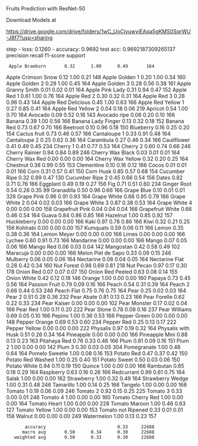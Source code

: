 Fruits Prediction with ResNet-50 

Download Models at 

https://drive.google.com/drive/folders/1wC_UoCjyuwyjEAqa5gKMS0SqrWU-J8f7?usp=sharing

step - loss: 0.1260 - accuracy: 0.9692
test acc: 0.9692187309265137
                     precision    recall  f1-score   support

     Apple Braeburn       0.32      1.00      0.49       164
 Apple Crimson Snow       0.12      1.00      0.21       148
     Apple Golden 1       0.20      1.00      0.34       160
     Apple Golden 2       0.29      1.00      0.45       164
     Apple Golden 3       0.28      0.56      0.38       161
 Apple Granny Smith       0.01      0.02      0.01       164
    Apple Pink Lady       0.31      0.94      0.47       152
        Apple Red 1       0.61      1.00      0.76       164
        Apple Red 2       0.30      0.32      0.31       164
        Apple Red 3       0.28      0.96      0.43       144
Apple Red Delicious       0.45      1.00      0.63       166
 Apple Red Yellow 1       0.27      0.85      0.41       164
 Apple Red Yellow 2       0.04      0.18      0.06       219
            Apricot       0.54      1.00      0.70       164
            Avocado       0.09      0.52      0.16       143
       Avocado ripe       0.06      0.20      0.10       166
             Banana       0.39      1.00      0.56       166
 Banana Lady Finger       0.13      0.32      0.18       152
         Banana Red       0.73      0.67      0.70       166
           Beetroot       0.10      0.96      0.18       150
          Blueberry       0.16      0.25      0.20       154
       Cactus fruit       0.73      0.46      0.57       166
       Cantaloupe 1       0.33      0.91      0.48       164
       Cantaloupe 2       0.25      0.62      0.36       164
          Carambula       0.27      0.46      0.34       166
        Cauliflower       0.41      0.49      0.45       234
           Cherry 1       0.41      0.77      0.53       164
           Cherry 2       0.60      0.74      0.66       246
     Cherry Rainier       0.94      0.84      0.89       246
   Cherry Wax Black       0.03      0.01      0.01       164
     Cherry Wax Red       0.00      0.00      0.00       164
  Cherry Wax Yellow       0.32      0.20      0.25       164
           Chestnut       0.38      0.99      0.55       153
         Clementine       0.10      0.16      0.12       166
              Cocos       0.01      0.01      0.01       166
               Corn       0.31      0.57      0.41       150
          Corn Husk       0.85      0.57      0.68       154
      Cucumber Ripe       0.32      0.89      0.47       130
    Cucumber Ripe 2       0.45      0.66      0.54       156
              Dates       0.82      0.71      0.76       166
           Eggplant       0.49      0.19      0.27       156
                Fig       0.71      0.51      0.60       234
        Ginger Root       0.54      0.26      0.35        99
         Granadilla       0.50      0.96      0.66       166
         Grape Blue       0.10      0.01      0.01       328
         Grape Pink       0.96      0.91      0.93       164
        Grape White       0.68      0.95      0.79       166
      Grape White 2       0.04      0.02      0.03       166
      Grape White 3       0.87      0.38      0.53       164
      Grape White 4       0.00      0.00      0.00       158
    Grapefruit Pink       0.04      0.04      0.04       166
   Grapefruit White       0.66      0.46      0.54       164
              Guava       0.84      0.86      0.85       166
           Hazelnut       1.00      0.85      0.92       157
        Huckleberry       0.00      0.00      0.00       166
               Kaki       0.97      0.78      0.86       166
               Kiwi       0.32      0.21      0.25       156
           Kohlrabi       0.00      0.00      0.00       157
           Kumquats       0.59      0.06      0.11       166
              Lemon       0.35      0.38      0.36       164
        Lemon Meyer       0.00      0.00      0.00       166
              Limes       0.00      0.00      0.00       166
             Lychee       0.60      0.91      0.73       166
          Mandarine       0.00      0.00      0.00       166
              Mango       0.07      0.05      0.06       166
          Mango Red       0.06      0.03      0.04       142
          Mangostan       0.42      0.58      0.49       102
           Maracuja       0.00      0.00      0.00       166
 Melon Piel de Sapo       0.33      0.09      0.15       246
           Mulberry       0.06      0.05      0.06       164
          Nectarine       0.08      0.04      0.05       164
     Nectarine Flat       0.28      0.42      0.34       160
         Nut Forest       0.98      0.69      0.81       218
          Nut Pecan       0.97      0.17      0.30       178
          Onion Red       0.07      0.07      0.07       150
   Onion Red Peeled       0.63      0.08      0.14       155
        Onion White       0.42      0.12      0.18       146
             Orange       1.00      0.00      0.00       160
             Papaya       0.73      0.45      0.56       164
      Passion Fruit       0.79      0.09      0.16       166
              Peach       0.54      0.31      0.39       164
            Peach 2       0.66      0.44      0.53       246
         Peach Flat       0.75      0.76      0.75       164
               Pear       0.25      0.02      0.03       164
             Pear 2       0.51      0.28      0.36       232
         Pear Abate       0.81      0.13      0.23       166
       Pear Forelle       0.62      0.22      0.33       234
        Pear Kaiser       0.00      0.00      0.00       102
       Pear Monster       0.17      0.02      0.04       166
           Pear Red       1.00      0.11      0.20       222
         Pear Stone       0.78      0.09      0.16       237
      Pear Williams       0.69      0.05      0.10       166
             Pepino       1.00      0.36      0.53       166
       Pepper Green       0.00      0.00      0.00       148
      Pepper Orange       0.69      0.53      0.60       234
         Pepper Red       0.25      0.13      0.17       222
      Pepper Yellow       0.00      0.00      0.00       222
           Physalis       0.97      0.19      0.32       164
 Physalis with Husk       0.51      0.26      0.34       164
          Pineapple       0.00      0.00      0.00       166
     Pineapple Mini       0.88      0.13      0.23       163
       Pitahaya Red       0.76      0.33      0.46       166
               Plum       0.81      0.09      0.16       151
             Plum 2       1.00      0.00      0.00       142
             Plum 3       0.30      0.03      0.05       304
        Pomegranate       1.00      0.48      0.64       164
     Pomelo Sweetie       1.00      0.08      0.16       153
         Potato Red       0.47      0.37      0.42       150
  Potato Red Washed       1.00      0.25      0.40       151
       Potato Sweet       0.50      0.03      0.06       150
       Potato White       0.94      0.11      0.19       150
             Quince       1.00      0.00      0.00       166
           Rambutan       0.65      0.18      0.29       164
          Raspberry       0.63      0.16      0.26       166
         Redcurrant       0.99      0.61      0.75       164
              Salak       1.00      0.00      0.00       162
         Strawberry       1.00      0.32      0.49       164
   Strawberry Wedge       1.00      0.31      0.48       246
          Tamarillo       1.00      0.14      0.25       166
            Tangelo       1.00      0.00      0.00       166
           Tomato 1       0.19      0.06      0.09       246
           Tomato 2       0.92      0.15      0.25       225
           Tomato 3       0.33      0.00      0.01       246
           Tomato 4       1.00      0.00      0.00       160
  Tomato Cherry Red       1.00      0.00      0.00       164
       Tomato Heart       1.00      0.00      0.00       228
      Tomato Maroon       1.00      0.46      0.63       127
      Tomato Yellow       1.00      0.00      0.00       153
 Tomato not Ripened       0.33      0.01      0.01       158
             Walnut       0.00      0.00      0.00       249
         Watermelon       1.00      0.13      0.23       157

           accuracy                           0.33     22688
          macro avg       0.50      0.34      0.30     22688
       weighted avg       0.50      0.33      0.30     22688

